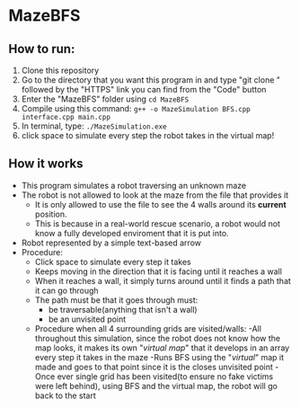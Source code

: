 # MazeBFS

## How to run:

1. Clone this repository 
2. Go to the directory that you want this program in and type "git clone " followed by the "HTTPS" link you can find from the "Code" button
3. Enter the "MazeBFS" folder using ```cd MazeBFS```
4. Compile using this command: ```g++ -o MazeSimulation BFS.cpp interface.cpp main.cpp```
5. In terminal, type: ```./MazeSimulation.exe```
6. click space to simulate every step the robot takes in the virtual map!

## How it works

* This program simulates a robot traversing an unknown maze 
* The robot is not allowed to look at the maze from the file that provides it
  - It is only allowed to use the file to see the 4 walls around its **current** position. 
  - This is because in a real-world rescue scenario, a robot would not know a fully developed enviroment that it is put into. 
* Robot represented by a simple text-based arrow 
* Procedure:
  - Click space to simulate every step it takes
  - Keeps moving in the direction that it is facing until it reaches a wall
  - When it reaches a wall, it simply turns around until it finds a path that it can go through
  - The path must be that it goes through must:
    - be traversable(anything that isn't a wall)
    - be an unvisited point 
  - Procedure when all 4 surrounding grids are visited/walls: 
     -All throughout this simulation, since the robot does not know how the map looks, it makes its own "_virtual map_" that it develops in an array every step it takes in the maze
     -Runs BFS using the "_virtual_" map it made and goes to that point since it is the closes unvisited point
     -Once ever single grid has been visited(to ensure no fake victims were left behind), using BFS and the virtual map, the robot will go back to the start
